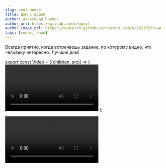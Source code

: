 ```yaml
---
slug: cool-house
title: Дом с душой
author: Александр Павлов
author_url: https://github.com/progivt
author_image_url: https://avatars0.githubusercontent.com/u/7911562?v=4
tags: [coder, khan]
---
```


Всегда приятно, когда встречаешь задание, по которому видно, что человеку интересно. Лучший дом!

export const Video = ({children, src}) => (<video autoplay='autoplay' loop='loop' preload='metadata'>{children}<source src={src} type='video/mp4'/>
</video> );

<Video src="../static/img/House.mp4"></Video>